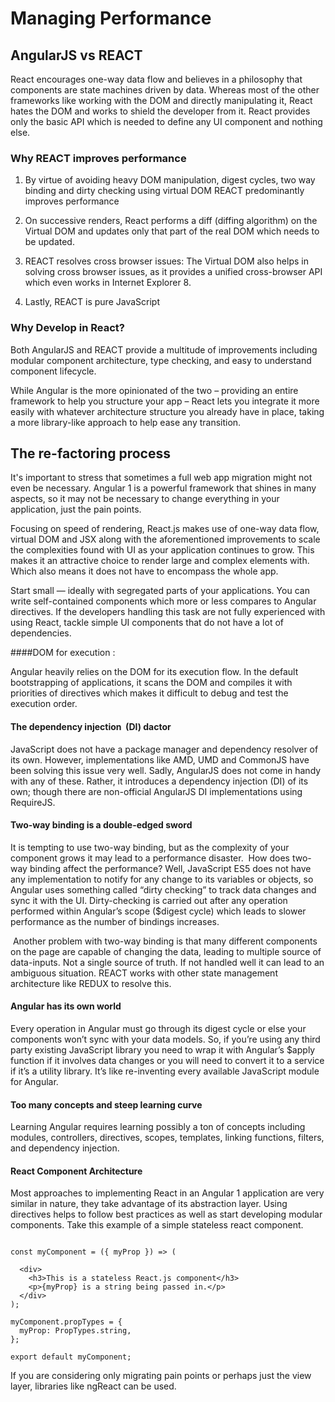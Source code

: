 # Managing Performance

## AngularJS vs REACT

 React encourages one-way data flow and believes in a philosophy that components are state machines driven by data. Whereas most of the other frameworks like working with the DOM and directly manipulating it, React hates the DOM and works to shield the developer from it. React provides only the basic API which is needed to define any UI component and nothing else. 

### Why REACT improves performance


1. By virtue of avoiding heavy DOM manipulation, digest cycles, two way binding and dirty checking using virtual DOM REACT predominantly improves performance


2. On successive renders, React performs a diff (diffing algorithm) on the Virtual DOM and updates only that part of the real DOM which needs to be updated.

3. REACT resolves cross browser issues: The Virtual DOM also helps in solving cross browser issues, as it provides a unified cross-browser API which even works in Internet Explorer 8. 

4. Lastly, REACT is pure JavaScript


### Why Develop in React?


Both AngularJS and REACT  provide a multitude of improvements including modular component architecture, type checking, and easy to understand component lifecycle. 

While Angular is the more opinionated of the two – providing an entire framework to help you structure your app – React lets you integrate it more easily with whatever architecture structure you already have in place, taking a more library-like approach to help ease any transition.


## The re-factoring process

It's important to stress that sometimes a full web app migration might not even be necessary. Angular 1 is a powerful framework that shines in many aspects, so it may not be necessary to change everything in your application, just the pain points. 

Focusing on speed of rendering, React.js makes use of one-way data flow, virtual DOM and JSX along with the aforementioned improvements to scale the complexities found with UI as your application continues to grow. This makes it an attractive choice to render large and complex elements with. Which also means it does not have to encompass the whole app.

Start small — ideally with segregated parts of your applications. You can write self-contained components which more or less compares to Angular directives. If the developers handling this task are not fully experienced with using React, tackle simple UI components that do not have a lot of dependencies. 


 ####DOM for execution :

Angular heavily relies on the DOM for its execution flow. In the default bootstrapping of applications, it scans the DOM and compiles it with priorities of directives which makes it difficult to debug and test the execution order.


#### The dependency injection  (DI) dactor

JavaScript does not have a package manager and dependency resolver of its own. However, implementations like AMD, UMD and CommonJS have been solving this issue very well. Sadly, AngularJS does not come in handy with any of these. Rather, it introduces a dependency injection (DI) of its own; though there are non-official AngularJS DI implementations using RequireJS.


#### Two-way binding is a double-edged sword 

It is tempting to use two-way binding, but as the complexity of your component grows it may lead to a performance disaster.  How does two-way binding affect the performance? Well, JavaScript ES5 does not have any implementation to notify for any change to its variables or objects, so Angular uses something called “dirty checking” to track data changes and sync it with the UI. Dirty-checking is carried out after any operation performed within Angular’s scope ($digest cycle) which leads to slower performance as the number of bindings increases.

 Another problem with two-way binding is that many different components on the page are capable of changing the data, leading to multiple source of data-inputs. Not a single source of truth. If not handled well it can lead to an ambiguous situation. REACT works with other state management architecture like REDUX to resolve this.

#### Angular has its own world 

Every operation in Angular must go through its digest cycle or else your components won’t sync with your data models. So, if you’re using any third party existing JavaScript library you need to wrap it with Angular’s $apply function if it involves data changes or you will need to convert it to a service if it’s a utility library. It’s like re-inventing every available JavaScript module for Angular.
		

#### Too many concepts and steep learning curve  

Learning Angular requires learning possibly a ton of concepts including modules, controllers, directives, scopes, templates, linking functions, filters, and dependency injection.


#### React Component Architecture

Most approaches to implementing React in an Angular 1 application are very similar in nature, they take advantage of its abstraction layer. Using directives helps to follow best practices as well as start developing modular components. Take this example of a simple stateless react component.

``` import React, { PropTypes } from 'react';

const myComponent = ({ myProp }) => ( 

  <div>
    <h3>This is a stateless React.js component</h3>
    <p>{myProp} is a string being passed in.</p>
  </div>
);

myComponent.propTypes = {  
  myProp: PropTypes.string,
};

export default myComponent;
``` 
 
If you are considering only migrating pain points or perhaps just the view layer, libraries like ngReact can be used.